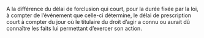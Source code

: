 A la différence du délai de forclusion qui court, pour la durée fixée par la loi, à compter de l’événement que celle-ci détermine, le délai de prescription court à compter du
jour où le titulaire du droit d’agir a connu ou aurait dû connaître les faits lui permettant d’exercer son action.